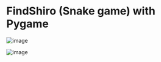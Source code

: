 # FindShiro (Snake game) with Pygame

![image](https://github.com/jimmycychang/FindShiro/assets/103914673/9c235af0-629b-41ca-80b5-174241176ddf)

![image](https://github.com/jimmycychang/FindShiro/assets/103914673/9435fe9c-d20a-424f-967e-3931a22d2693)

